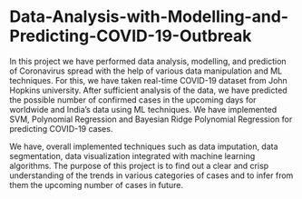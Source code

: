 # Data-Analysis-with-Modelling-and-Predicting-COVID-19-Outbreak
In this project we have performed data analysis, modelling, and prediction of Coronavirus spread with the help of various data manipulation and ML techniques. For this, we have taken real-time COVID-19 dataset from John Hopkins university. After sufficient analysis of the data, we have predicted the possible number of confirmed cases in the upcoming days for worldwide and India’s data using ML techniques. We have implemented SVM, Polynomial Regression and Bayesian Ridge Polynomial Regression for predicting COVID-19 cases.

We have, overall implemented techniques such as data imputation, data segmentation, data visualization integrated with machine learning algorithms. The purpose of this project is to find out a clear and crisp understanding of the trends in various categories of cases and to infer from them the upcoming number of cases in future.


